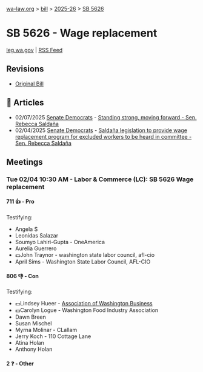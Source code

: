 [wa-law.org](/) > [bill](/bill/) > [2025-26](/bill/2025-26/) > [SB 5626](/bill/2025-26/sb/5626/)

# SB 5626 - Wage replacement
[leg.wa.gov](https://app.leg.wa.gov/billsummary?BillNumber=5626&Year=2025&Initiative=false) | [RSS Feed](./rss.xml)

## Revisions
* [Original Bill](1/)

## 📰 Articles
* 02/07/2025 [Senate Democrats](/org/senate_democrats/) - [Standing strong, moving forward - Sen. Rebecca Saldaña](https://senatedemocrats.wa.gov/saldana/2025/02/07/standing-strong-moving-forward/#:~:text=SB%205626)
* 02/04/2025 [Senate Democrats](/org/senate_democrats/) - [Saldaña legislation to provide wage replacement program for excluded workers to be heard in committee - Sen. Rebecca Saldaña](https://senatedemocrats.wa.gov/saldana/2025/02/04/saldana-legislation-to-provide-wage-replacement-program-for-excluded-workers-to-be-heard-in-committee/#:~:text=Senate%20Bill%205626)

## Meetings
### Tue 02/04 10:30 AM - Labor & Commerce (LC): SB 5626 Wage replacement
#### 711 👍 - Pro
Testifying:
* Angela S
* Leonidas Salazar
* Soumyo Lahiri-Gupta - OneAmerica
* Aurelia Guerrero
* 💵John Traynor - washington state labor council, afl-cio
* April Sims - Washington State Labor Council, AFL-CIO

#### 806 👎 - Con
Testifying:
* 💵Lindsey Hueer - [Association of Washington Business](/org/association_of_washington_business/)
* 💵Carolyn Logue - Washington Food Industry Association
* Dawn Breen
* Susan Mischel
* Myrna Molinar - CLallam
* Jerry Koch - 110 Cottage Lane
* Atina Holan
* Anthony Holan

#### 2 ❓ - Other
